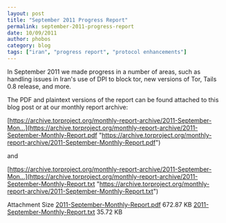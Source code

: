 ```yaml
---
layout: post
title: "September 2011 Progress Report"
permalink: september-2011-progress-report
date: 10/09/2011
author: phobos
category: blog
tags: ["iran", "progress report", "protocol enhancements"]
---
```


In September 2011 we made progress in a number of areas, such as handling issues in Iran's use of DPI to block tor, new versions of Tor, Tails 0.8 release, and more.

The PDF and plaintext versions of the report can be found attached to this blog post or at our monthly report archive:

[https://archive.torproject.org/monthly-report-archive/2011-September-Mon...](https://archive.torproject.org/monthly-report-archive/2011-September-Monthly-Report.pdf "https://archive.torproject.org/monthly-report-archive/2011-September-Monthly-Report.pdf")

and

[https://archive.torproject.org/monthly-report-archive/2011-September-Mon...](https://archive.torproject.org/monthly-report-archive/2011-September-Monthly-Report.txt "https://archive.torproject.org/monthly-report-archive/2011-September-Monthly-Report.txt")

<thead><tr>
<th>Attachment</th>
<th>Size</th> </tr></thead>
<tbody>
<tr class="odd">
<td><a href="https://blog.torproject.org/files/2011-September-Monthly-Report.pdf">2011-September-Monthly-Report.pdf</a></td>
<td>672.87 KB</td> </tr>
<tr class="even">
<td><a href="https://blog.torproject.org/files/2011-September-Monthly-Report.txt">2011-September-Monthly-Report.txt</a></td>
<td>35.72 KB</td> </tr>
</tbody>

